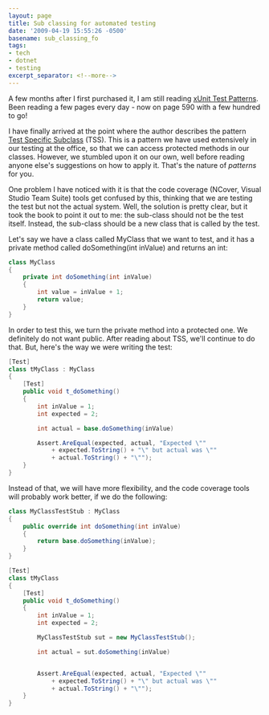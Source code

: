 ```yaml
---
layout: page
title: Sub classing for automated testing
date: '2009-04-19 15:55:26 -0500'
basename: sub_classing_fo
tags:
- tech
- dotnet
- testing
excerpt_separator: <!--more-->
---
```


A few months after I first purchased it, I am still reading <a
href="http://xunitpatterns.com/">xUnit Test Patterns</a>. Been reading a few
pages every day - now on page 590 with a few hundred to go!

I have finally arrived at the point where the author describes the pattern <a
href="http://xunitpatterns.com/Test-Specific%2520Subclass.html">Test Specific
Subclass</a> (TSS). This is a pattern we have used extensively in our testing at
the office, so that we can access protected methods in our classes. However, we
stumbled upon it on our own, well before reading anyone else's suggestions on
how to apply it. That's the nature of _patterns_ for you.

<!--more-->

One problem I have noticed with it is that the code coverage (NCover, Visual
Studio Team Suite) tools get confused by this, thinking that we are testing the
test but not the actual system. Well, the solution is pretty clear, but it took
the book to point it out to me: the sub-class should not be the test itself.
Instead, the sub-class should be a new class that is called by the test.

Let's say we have a class called MyClass that we want to test, and it has a
private method called doSomething(int inValue) and returns an int:

```csharp
class MyClass
{
	private int doSomething(int inValue)
	{
		int value = inValue + 1;
		return value;
	}
}
```

In order to test this, we turn the private method into a protected one. We
definitely do not want public. After reading about TSS, we'll continue to do
that. But, here's the way we were writing the test:

```csharp
[Test]
class tMyClass : MyClass
{
	[Test]
	public void t_doSomething()
	{
		int inValue = 1;
		int expected = 2;

		int actual = base.doSomething(inValue)

		Assert.AreEqual(expected, actual, "Expected \""
			+ expected.ToString() + "\" but actual was \""
			+ actual.ToString() + "\"");
	}
}
```

Instead of that, we will have more flexibility, and the code coverage tools will
probably work better, if we do the following:

```csharp
class MyClassTestStub : MyClass
{
	public override int doSomething(int inValue)
	{
		return base.doSomething(inValue);
	}
}

[Test]
class tMyClass
{
	[Test]
	public void t_doSomething()
	{
		int inValue = 1;
		int expected = 2;

		MyClassTestStub sut = new MyClassTestStub();

		int actual = sut.doSomething(inValue)


		Assert.AreEqual(expected, actual, "Expected \""
			+ expected.ToString() + "\" but actual was \""
			+ actual.ToString() + "\"");
	}
}
```
